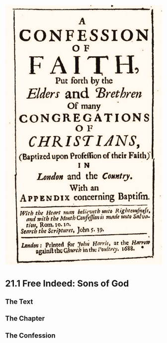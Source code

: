 <img class="intro-right" src="art-1689.png">

# 21.1 Free Indeed: Sons of God

## The Text

## The Chapter

## The Confession

